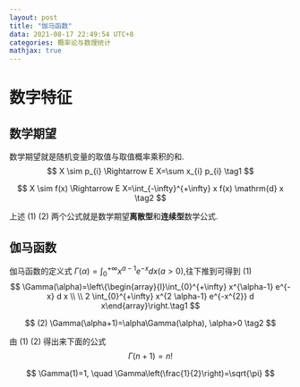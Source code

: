 ```yaml
---
layout: post
title: "伽马函数"
data: 2021-08-17 22:49:54 UTC+8
categories: 概率论与数理统计
mathjax: true
---
```


# 数字特征

## 数学期望

数学期望就是随机变量的取值与取值概率乘积的和.
$$
X \sim p_{i} \Rightarrow E X=\sum x_{i} p_{i} \tag1
$$

$$
X \sim f(x) \Rightarrow E X=\int_{-\infty}^{+\infty} x f(x) \mathrm{d} x \tag2
$$

上述 $(1)$ $(2)$ 两个公式就是数学期望**离散型**和**连续型**数学公式.

## 伽马函数

伽马函数的定义式 ${\Gamma(\alpha)=\int_0^{+\infty}x^{a-1}e^{-x}dx (a>0)}$,往下推到可得到 ${ (1) }$
$$
\Gamma(\alpha)=\left\{\begin{array}{l}\int_{0}^{+\infty} x^{\alpha-1} e^{-x} d x \\ \\ 2 \int_{0}^{+\infty} x^{2 \alpha-1} e^{-x^{2}} d x\end{array}\right.\tag1
$$

$$
(2) \Gamma(\alpha+1)=\alpha\Gamma(\alpha), \alpha>0 \tag2
$$

由 ${(1)}$ ${(2)}$ 得出来下面的公式
$$
\Gamma(n+1)=n !
$$

$$
\Gamma(1)=1, \quad \Gamma\left(\frac{1}{2}\right)=\sqrt{\pi}
$$

